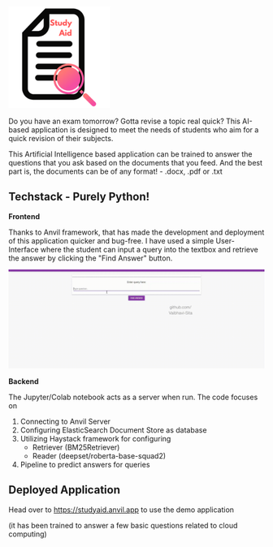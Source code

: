 <img src="https://github.com/Vaibhavi-Sita/StudyAid/blob/main/assets/logo.png" width="200" height="200">

Do you have an exam tomorrow? Gotta revise a topic real quick?
This AI-based application is designed to meet the needs of students who aim for a quick revision of their subjects.

This Artificial Intelligence based application can be trained to answer the questions that you ask based on the documents that you feed. And the best part is, the documents can be of any format! - .docx, .pdf or .txt

## **Techstack** **- Purely Python!**

**Frontend**

Thanks to Anvil framework, that has made the development and deployment of this application quicker and bug-free. I have used a simple User-Interface where the student can input a query into the textbox and retrieve the answer by clicking the "Find Answer" button.

![alt text](assets/demonstration.gif "Demo")

**Backend**

The Jupyter/Colab notebook acts as a server when run. The code focuses on

 1. Connecting to Anvil Server
 2. Configuring ElasticSearch Document Store as database
 3. Utilizing Haystack framework for configuring
	 * Retriever (BM25Retriever)
	 * Reader (deepset/roberta-base-squad2)
4. Pipeline to predict answers for queries

## **Deployed Application**
Head over to https://studyaid.anvil.app to use the demo application

(it has been trained to answer a few basic questions related to cloud computing)
